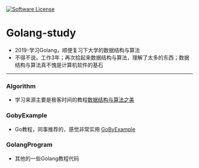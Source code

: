 [![Software License](https://img.shields.io/badge/license-MIT-brightgreen.svg)](LICENSE)

# Golang-study
- 2019-学习Golang，顺便复习下大学的数据结构与算法
- 不得不说，工作3年；再次拾起来数据结构与算法，理解了太多的东西；数据结构与算法真不愧是计算机软件的基石
---
### Algorithm
- 学习来源主要是极客时间的教程[数据结构与算法之美](https://time.geekbang.org/column/126)

### GobyExample
- Go教程，同事推荐的，感觉非常实用 [GoByExample](https://gobyexample.com/)

### GolangProgram
- 其他的一些Golang教程代码

